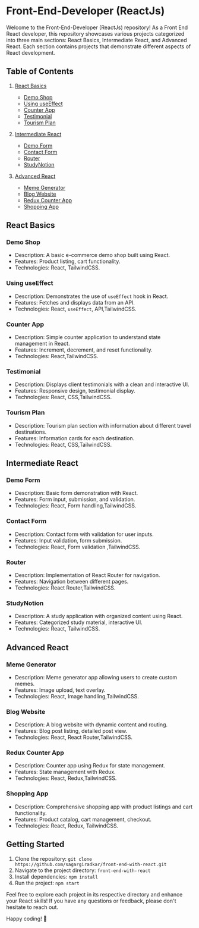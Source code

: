 # Front-End-Developer (ReactJs)  

Welcome to the Front-End-Developer (ReactJs) repository! As a Front End React developer, this repository showcases various projects categorized into three main sections: React Basics, Intermediate React, and Advanced React. Each section contains projects that demonstrate different aspects of React development.

## Table of Contents
1. [React Basics](#react-basics)
   - [Demo Shop](#demo-shop)
   - [Using useEffect](#using-useeffect)
   - [Counter App](#counter-app)
   - [Testimonial](#testimonial)
   - [Tourism Plan](#tourism-plan)

2. [Intermediate React](#intermediate-react)
   - [Demo Form](#demo-form)
   - [Contact Form](#contact-form)
   - [Router](#router)
   - [StudyNotion](#studynotion)

3. [Advanced React](#advanced-react)
   - [Meme Generator](#meme-generator)
   - [Blog Website](#blog-website)
   - [Redux Counter App](#redux-counter-app)
   - [Shopping App](#shopping-app)

## React Basics

### Demo Shop
- Description: A basic e-commerce demo shop built using React.
- Features: Product listing, cart functionality.
- Technologies: React, TailwindCSS.

### Using useEffect
- Description: Demonstrates the use of `useEffect` hook in React.
- Features: Fetches and displays data from an API.
- Technologies: React, `useEffect`, API,TailwindCSS.

### Counter App
- Description: Simple counter application to understand state management in React.
- Features: Increment, decrement, and reset functionality.
- Technologies: React,TailwindCSS.

### Testimonial
- Description: Displays client testimonials with a clean and interactive UI.
- Features: Responsive design, testimonial display.
- Technologies: React, CSS,TailwindCSS.

### Tourism Plan
- Description: Tourism plan section with information about different travel destinations.
- Features: Information cards for each destination.
- Technologies: React, CSS,TailwindCSS.

## Intermediate React

### Demo Form
- Description: Basic form demonstration with React.
- Features: Form input, submission, and validation.
- Technologies: React, Form handling,TailwindCSS.

### Contact Form
- Description: Contact form with validation for user inputs.
- Features: Input validation, form submission.
- Technologies: React, Form validation ,TailwindCSS.

### Router
- Description: Implementation of React Router for navigation.
- Features: Navigation between different pages.
- Technologies: React Router,TailwindCSS.

### StudyNotion
- Description: A study application with organized content using React.
- Features: Categorized study material, interactive UI.
- Technologies: React, TailwindCSS.

## Advanced React

### Meme Generator
- Description: Meme generator app allowing users to create custom memes.
- Features: Image upload, text overlay.
- Technologies: React, Image handling,TailwindCSS.

### Blog Website
- Description: A blog website with dynamic content and routing.
- Features: Blog post listing, detailed post view.
- Technologies: React, React Router,TailwindCSS.

### Redux Counter App
- Description: Counter app using Redux for state management.
- Features: State management with Redux.
- Technologies: React, Redux,TailwindCSS.

### Shopping App
- Description: Comprehensive shopping app with product listings and cart functionality.
- Features: Product catalog, cart management, checkout.
- Technologies: React, Redux, TailwindCSS.

## Getting Started
1. Clone the repository: `git clone https://github.com/sagargiradkar/front-end-with-react.git`
2. Navigate to the project directory: `front-end-with-react`
3. Install dependencies: `npm install`
4. Run the project: `npm start`

Feel free to explore each project in its respective directory and enhance your React skills! If you have any questions or feedback, please don't hesitate to reach out.

Happy coding! 🚀